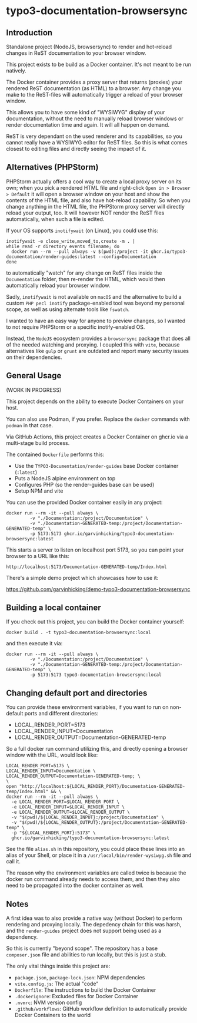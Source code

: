 # typo3-documentation-browsersync


## Introduction

Standalone project (NodeJS, browsersync) to render and hot-reload changes 
in ReST documentation to your browser window.

This project exists to be build as a Docker container. It's not meant
to be run natively.

The Docker container provides a proxy server that returns (proxies) your rendered ReST
documentation (as HTML) to a browser. Any change you make to the ReST-files
will automatically trigger a reload of your browser window.

This allows you to have some kind of "WYSIWYG" display of your
documentation, without the need to manually reload browser windows or
render documentation time and again. It will all happen on demand.

ReST is very dependant on the used renderer and its capabilities, so you
cannot really have a WYSIWYG editor for ReST files. So this is what comes
closest to editing files and directly seeing the impact of it.

## Alternatives (PHPStorm)

PHPStorm actually offers a cool way to create a local proxy server on its
own; when you pick a rendered HTML file and right-click `Open in > Browser >
Default` it will open a browser window on your host and show the contents
of the HTML file, and also have hot-reload capability. So when you change
anything in the HTML file, the PHPStorm proxy server will directly reload
your output, too. It will however NOT render the ReST files automatically,
when such a file is edited.

If your OS supports `inotifywait` (on Linux), you could use this:

```
inotifywait -e close_write,moved_to,create -m . |
while read -r directory events filename; do
  docker run --rm --pull always -v $(pwd):/project -it ghcr.io/typo3-documentation/render-guides:latest --config=Documentation
done
```

to automatically "watch" for any change on ReST files inside the
`Documentation` folder, then re-render the HTML, which would then
automatically reload your browser window.

Sadly, `inotifywait` is not available on `macOS` and the alternative to
build a custom `PHP pecl inotify` package-enabled tool was beyond my
personal scope, as well as using alternate tools like `fswatch`.

I wanted to have an easy way for anyone to preview changes, so I wanted to
not require PHPStorm or a specific inotify-enabled OS.

Instead, the `NodeJS` ecosystem provides a `browsersync` package that does
all of the needed watching and proxying. I coupled this with `vite`, because
alternatives like `gulp` or `grunt` are outdated and report many security
issues on their dependencies.

## General Usage

(WORK IN PROGRESS)

This project depends on the ability to execute Docker Containers on your host.

You can also use Podman, if you prefer. Replace the `docker` commands with
`podman` in that case.

Via GitHub Actions, this project creates a Docker Container on ghcr.io via
a multi-stage build process.

The contained `Dockerfile` performs this:

* Use the `TYPO3-Documentation/render-guides` base Docker container
  (`:latest`)
* Puts a NodeJS alpine environment on top
* Configures PHP (so the render-guides base can be used)
* Setup NPM and vite

You can use the provided Docker container easily in any project:

```
docker run --rm -it --pull always \
         -v "./Documentation:/project/Documentation" \
         -v "./Documentation-GENERATED-temp:/project/Documentation-GENERATED-temp" \
         -p 5173:5173 ghcr.io/garvinhicking/typo3-documentation-browsersync:latest
```

This starts a server to listen on localhost port 5173, so you can
point your browser to a URL like this:

```
http://localhost:5173/Documentation-GENERATED-temp/Index.html
```


There's a simple demo project which showcases how to use it:

https://github.com/garvinhicking/demo-typo3-documentation-browsersync

## Building a local container

If you check out this project, you can build the Docker container yourself:

```
docker build . -t typo3-documentation-browsersync:local
```

and then execute it via:

```
docker run --rm -it --pull always \
         -v "./Documentation:/project/Documentation" \
         -v "./Documentation-GENERATED-temp:/project/Documentation-GENERATED-temp" \
         -p 5173:5173 typo3-documentation-browsersync:local

```

## Changing default port and directories

You can provide these environment variables, if you want to run
on non-default ports and different directories:

* LOCAL_RENDER_PORT=5173
* LOCAL_RENDER_INPUT=Documentation
* LOCAL_RENDER_OUTPUT=Documentation-GENERATED-temp

So a full docker run command utilizing this, and directly opening
a browser window with the URL, would look like:

```
LOCAL_RENDER_PORT=5175 \
LOCAL_RENDER_INPUT=Documentation \
LOCAL_RENDER_OUTPUT=Documentation-GENERATED-temp; \
\
open "http://localhost:${LOCAL_RENDER_PORT}/Documentation-GENERATED-temp/Index.html" && \
docker run --rm -it --pull always \
  -e LOCAL_RENDER_PORT=$LOCAL_RENDER_PORT \
  -e LOCAL_RENDER_INPUT=$LOCAL_RENDER_INPUT \
  -e LOCAL_RENDER_OUTPUT=$LOCAL_RENDER_OUTPUT \
  -v "$(pwd)/${LOCAL_RENDER_INPUT}:/project/Documentation" \
  -v "$(pwd)/${LOCAL_RENDER_OUTPUT}:/project/Documentation-GENERATED-temp" \
  -p "${LOCAL_RENDER_PORT}:5173" \
  ghcr.io/garvinhicking/typo3-documentation-browsersync:latest
```

See the file `alias.sh` in this repository, you could place these
lines into an alias of your Shell, or place it in a
`/usr/local/bin/render-wysiwyg.sh` file and call it.

The reason why the environment variables are called twice is because the
docker run command already needs to access them, and then they also need
to be propagated into the docker container as well.

## Notes

A first idea was to also provide a native way (without Docker) to
perform rendering and proxying locally. The depedency chain for this
was harsh, and the `render-guides` project does not support being
used as a dependency.

So this is currently "beyond scope". The repository has a base
`composer.json` file and abilities to run locally, but this is
just a stub.

The only vital things inside this project are:

* `package.json`, `package-lock.json`: NPM dependencies
* `vite.config.js`: The actual "code"
* `Dockerfile`: The instructions to build the Docker Container
* `.dockerignore`: Excluded files for Docker Container
* `.nvmrc`: NVM version config
* `.github/workflows`: GitHub workflow definition to automatically provide Docker Containers to the world
